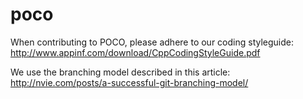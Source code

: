 poco
====

When contributing to POCO, please adhere to our coding styleguide:
http://www.appinf.com/download/CppCodingStyleGuide.pdf

We use the branching model described in this article:
http://nvie.com/posts/a-successful-git-branching-model/
